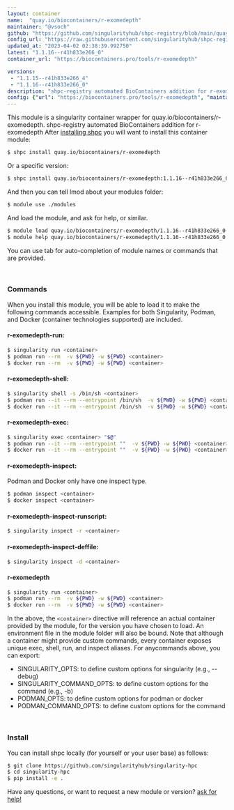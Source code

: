 ```yaml
---
layout: container
name:  "quay.io/biocontainers/r-exomedepth"
maintainer: "@vsoch"
github: "https://github.com/singularityhub/shpc-registry/blob/main/quay.io/biocontainers/r-exomedepth/container.yaml"
config_url: "https://raw.githubusercontent.com/singularityhub/shpc-registry/main/quay.io/biocontainers/r-exomedepth/container.yaml"
updated_at: "2023-04-02 02:38:39.992750"
latest: "1.1.16--r41h833e266_0"
container_url: "https://biocontainers.pro/tools/r-exomedepth"

versions:
 - "1.1.15--r41h833e266_4"
 - "1.1.16--r41h833e266_0"
description: "shpc-registry automated BioContainers addition for r-exomedepth"
config: {"url": "https://biocontainers.pro/tools/r-exomedepth", "maintainer": "@vsoch", "description": "shpc-registry automated BioContainers addition for r-exomedepth", "latest": {"1.1.16--r41h833e266_0": "sha256:d54cb6d7fc94f45fd6c3ead257e51263f0f68a1997b67fd81338e97105fe82eb"}, "tags": {"1.1.15--r41h833e266_4": "sha256:f7334c772f7021dbb89c372c7ffaad7b942d9eb1c13dd845522f8811648ffaf9", "1.1.16--r41h833e266_0": "sha256:d54cb6d7fc94f45fd6c3ead257e51263f0f68a1997b67fd81338e97105fe82eb"}, "docker": "quay.io/biocontainers/r-exomedepth"}
---
```


This module is a singularity container wrapper for quay.io/biocontainers/r-exomedepth.
shpc-registry automated BioContainers addition for r-exomedepth
After [installing shpc](#install) you will want to install this container module:


```bash
$ shpc install quay.io/biocontainers/r-exomedepth
```

Or a specific version:

```bash
$ shpc install quay.io/biocontainers/r-exomedepth:1.1.16--r41h833e266_0
```

And then you can tell lmod about your modules folder:

```bash
$ module use ./modules
```

And load the module, and ask for help, or similar.

```bash
$ module load quay.io/biocontainers/r-exomedepth/1.1.16--r41h833e266_0
$ module help quay.io/biocontainers/r-exomedepth/1.1.16--r41h833e266_0
```

You can use tab for auto-completion of module names or commands that are provided.

<br>

### Commands

When you install this module, you will be able to load it to make the following commands accessible.
Examples for both Singularity, Podman, and Docker (container technologies supported) are included.

#### r-exomedepth-run:

```bash
$ singularity run <container>
$ podman run --rm  -v ${PWD} -w ${PWD} <container>
$ docker run --rm  -v ${PWD} -w ${PWD} <container>
```

#### r-exomedepth-shell:

```bash
$ singularity shell -s /bin/sh <container>
$ podman run --it --rm --entrypoint /bin/sh  -v ${PWD} -w ${PWD} <container>
$ docker run --it --rm --entrypoint /bin/sh  -v ${PWD} -w ${PWD} <container>
```

#### r-exomedepth-exec:

```bash
$ singularity exec <container> "$@"
$ podman run --it --rm --entrypoint ""  -v ${PWD} -w ${PWD} <container> "$@"
$ docker run --it --rm --entrypoint ""  -v ${PWD} -w ${PWD} <container> "$@"
```

#### r-exomedepth-inspect:

Podman and Docker only have one inspect type.

```bash
$ podman inspect <container>
$ docker inspect <container>
```

#### r-exomedepth-inspect-runscript:

```bash
$ singularity inspect -r <container>
```

#### r-exomedepth-inspect-deffile:

```bash
$ singularity inspect -d <container>
```



#### r-exomedepth

```bash
$ singularity run <container>
$ podman run --rm  -v ${PWD} -w ${PWD} <container>
$ docker run --rm  -v ${PWD} -w ${PWD} <container>
```


In the above, the `<container>` directive will reference an actual container provided
by the module, for the version you have chosen to load. An environment file in the
module folder will also be bound. Note that although a container
might provide custom commands, every container exposes unique exec, shell, run, and
inspect aliases. For anycommands above, you can export:

 - SINGULARITY_OPTS: to define custom options for singularity (e.g., --debug)
 - SINGULARITY_COMMAND_OPTS: to define custom options for the command (e.g., -b)
 - PODMAN_OPTS: to define custom options for podman or docker
 - PODMAN_COMMAND_OPTS: to define custom options for the command

<br>

### Install

You can install shpc locally (for yourself or your user base) as follows:

```bash
$ git clone https://github.com/singularityhub/singularity-hpc
$ cd singularity-hpc
$ pip install -e .
```

Have any questions, or want to request a new module or version? [ask for help!](https://github.com/singularityhub/singularity-hpc/issues)